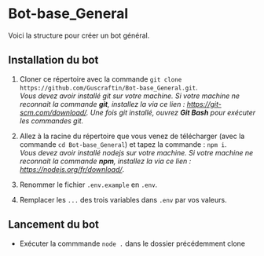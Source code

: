 # Bot-base_General

Voici la structure pour créer un bot général.


## Installation du bot

1. Cloner ce répertoire avec la commande `git clone https://github.com/Guscraftin/Bot-base_General.git`.  
*Vous devez avoir installé git sur votre machine. Si votre machine ne reconnait la commande **git**, installez la via ce lien : https://git-scm.com/download/. Une fois git installé, ouvrez **Git Bash** pour exécuter les commandes git.*

2. Allez à la racine du répertoire que vous venez de télécharger (avec la commande `cd Bot-base_General`) et tapez la commande : `npm i`.  
*Vous devez avoir installé nodejs sur votre machine. Si votre machine ne reconnait la commande **npm**, installez la via ce lien : https://nodejs.org/fr/download/*.

3. Renommer le fichier `.env.example` en `.env`.
4. Remplacer les `...` des trois variables dans `.env` par vos valeurs.


## Lancement du bot

- Exécuter la commmande `node .` dans le dossier précédemment clone
